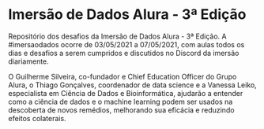 # Imersão de Dados Alura - 3ª Edição
Repositório dos desafios da Imersão de Dados Alura - 3ª Edição. A #imersaodados ocorre de 03/05/2021 a 07/05/2021, com aulas todos os dias e desafios a serem cumpridos e discutidos no Discord da imersão diariamente.

O Guilherme Silveira, co-fundador e Chief Education Officer do Grupo Alura, o Thiago Gonçalves, coordenador de data science e a Vanessa Leiko, especialista em Ciência de Dados e Bioinformática, ajudarão a entender como a ciência de dados e o machine learning podem ser usados na descoberta de novos remédios, melhorando sua eficácia e reduzindo efeitos colaterais.
